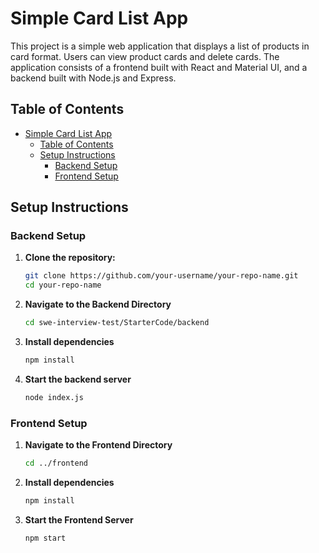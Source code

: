 # Simple Card List App

This project is a simple web application that displays a list of products in card format. Users can view product cards and delete cards. The application consists of a frontend built with React and Material UI, and a backend built with Node.js and Express.

## Table of Contents
- [Simple Card List App](#simple-card-list-app)
  - [Table of Contents](#table-of-contents)
  - [Setup Instructions](#setup-instructions)
    - [Backend Setup](#backend-setup)
    - [Frontend Setup](#frontend-setup)

## Setup Instructions

### Backend Setup

1. **Clone the repository:**
   ```bash
   git clone https://github.com/your-username/your-repo-name.git
   cd your-repo-name
   ```
2. **Navigate to the Backend Directory**
   ``` bash
   cd swe-interview-test/StarterCode/backend
   ```
3. **Install dependencies**
   ``` bash
   npm install
   ```
4. **Start the backend server**
   ```bash
   node index.js
   ```

### Frontend Setup

1. **Navigate to the Frontend Directory**
   ``` bash
   cd ../frontend
   ```
2. **Install dependencies**
   ```bash
   npm install
   ```
3. **Start the Frontend Server**
   ```bash 
   npm start
   ```